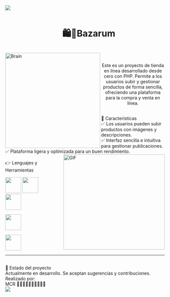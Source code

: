 <img src="https://user-images.githubusercontent.com/73097560/115834477-dbab4500-a447-11eb-908a-139a6edaec5c.gif">
<div id="user-content-toc">
  <ul align="center">
    <summary><h1 style="display: inline-block">🛍️👜Bazarum</h1></summary>
  </ul>
</div>
<img align="left" alt="Brain" width="300" src="http://gifimage.net/wp-content/uploads/2017/10/cerebro-gif-tumblr-3.gif"><br>
<ul align="center">Este es un proyecto de tienda en línea desarrollado desde cero con PHP. Permite a los usuarios subir y gestionar productos de forma sencilla, ofreciendo una plataforma para la compra y venta en línea.</ul>
<br>
🚀 Características<br>
✅ Los usuarios pueden subir productos con imágenes y descripciones.<br>
✅ Interfaz sencilla e intuitiva para gestionar publicaciones.<br>
✅ Plataforma ligera y optimizada para un buen rendimiento.<br>
 <img align="right" height="300px" width= "320px" alt="GIF" src="https://media.giphy.com/media/CVtNe84hhYF9u/giphy.gif" />
 <br>
👉 Lenguajes y Herramientas
<br>
<p align="left">
  
  <code><img height="50" src="https://www.vectorlogo.zone/logos/github/github-icon.svg"></code>
  <code><img height="50" src="https://www.vectorlogo.zone/logos/visualstudio_code/visualstudio_code-icon.svg"></code>
  <code> <img height="50" src="https://www.vectorlogo.zone/logos/javascript/javascript-ar21.svg"> </code>
  <code> <img height="50" src="https://www.vectorlogo.zone/logos/w3_html5/w3_html5-ar21.svg"> </code>
  <code> <img height="50" src="https://www.vectorlogo.zone/logos/php/php-icon.svg"> </code>
  <hr>
<br>
  📌 Estado del proyecto<br>
Actualmente en desarrollo. Se aceptan sugerencias y contribuciones.<br>
Realizado por: <br>
  MCR 👨‍💻👨‍💻👨‍💻👨‍💻👩‍💻<br>
  
 <img src="https://user-images.githubusercontent.com/73097560/115834477-dbab4500-a447-11eb-908a-139a6edaec5c.gif">
